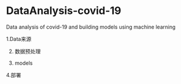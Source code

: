 # DataAnalysis-covid-19
Data analysis of covid-19 and building models using machine learning

1.Data来源

2. 数据预处理

3. models

4.部署


